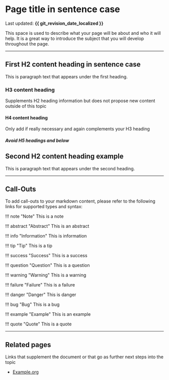 # Page title in sentence case

Last updated: **{{ git_revision_date_localized }}**

This space is used to describe what your page will be about and who it will help. It is a great way to introduce the subject that you will develop throughout the page.

---

<!-- Notice the --- separation to begin the next #H2 heading after H1 and description -->

## First H2 content heading in sentence case

This is paragraph text that appears under the first heading.

### H3 content heading

Supplements H2 heading information but does not propose new content outside of this topic

#### H4 content heading

Only add if really necessary and again complements your H3 heading  

##### Avoid H5 headings and below

## Second H2 content heading example

This is paragraph text that appears under the second heading.

---

## Call-Outs

To add call-outs to your markdown content, please refer to the following links for supported types and syntax:

!!! note "Note"
    This is a note

!!! abstract "Abstract"
    This is an abstract

!!! info "Information"
    This is information

!!! tip "Tip"
    This is a tip

!!! success "Success"
    This is a success

!!! question "Question"
    This is a question

!!! warning "Warning"
    This is a warning

!!! failure "Failure"
    This is a failure

!!! danger "Danger"
    This is danger

!!! bug "Bug"
    This is a bug

!!! example "Example"
    This is an example

!!! quote "Quote"
    This is a quote

---

<!-- Notice again --- separator to present related pages next  -->
## Related pages

Links that supplement the document or that go as further next steps into the topic

- [Example.org](https://example.org)
